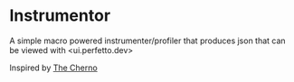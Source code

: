 # Instrumentor

A simple macro powered instrumenter/profiler that produces json that can be viewed with <ui.perfetto.dev>

Inspired by [The Cherno](https://gist.github.com/TheCherno/31f135eea6ee729ab5f26a6908eb3a5e)
